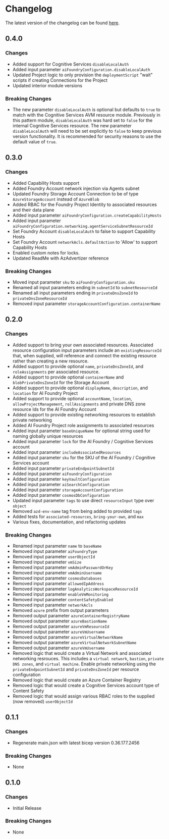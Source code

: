 # Changelog

The latest version of the changelog can be found [here](https://github.com/Azure/bicep-registry-modules/blob/main/avm/ptn/ai-ml/ai-foundry/CHANGELOG.md).

## 0.4.0

### Changes

- Added support for Cognitive Services `disableLocalAuth`
- Added input parameter `aiFoundryConfiguration.disableLocalAuth`
- Updated Project logic to only provision the `deploymentScript` "wait" scripts if creating Connections for the Project
- Updated interior module versions

### Breaking Changes

- The new parameter `disableLocalAuth` is optional but defaults to `true` to match with the Cognitive Services AVM resource module. Previously in this pattern module, `disableLocalAuth` was hard set to `false` for the internal Cognitive Services resource. The new parameter `disableLocalAuth` will need to be set explicitly to `false` to keep previous version functionality. It is recommended for security reasons to use the default value of `true`.

## 0.3.0

### Changes

- Added Capability Hosts support
- Added Foundry Account network injection via Agents subnet
- Updated Foundry Storage Account Connection to be of type `AzureStorageAccount` instead of `AzureBlob`
- Added RBAC for the Foundry Project Identity to associated resources and their data plane
- Added input parameter `aiFoundryConfiguration.createCapabilityHosts`
- Added input parameter `aiFoundryConfiguration.networking.agentServiceSubnetResourceId`
- Set Foundry Account `disableLocalAuth` to false to support Capability Hosts
- Set Foundry Account `networkAcls.defaultAction` to 'Allow' to support Capability Hosts
- Enabled custom notes for locks.
- Updated ReadMe with AzAdvertizer reference

### Breaking Changes

- Moved input parameter `sku` to `aiFoundryConfiguration.sku`
- Renamed all input parameters ending in `subnetId` to `subnetResourceId`
- Renamed all input parameters ending in `privateDnsZoneId` to `privateDnsZoneResourceId`
- Removed input parameter `storageAccountConfiguration.containerName`

## 0.2.0

### Changes

- Added support to bring your own associated resources. Associated resource configuration input parameters include an `existingResourceId` that, when supplied, will reference and connect the existing resource rather than creating a new resource.
- Added support to provide optional `name`, `privateDnsZoneId`, and `roleAssignments` per associated resource.
- Added support to provide optional `containerName` and `blobPrivateDnsZoneId` for the Storage Account
- Added support to provide optional `displayName`, `description`, and `location` for AI Foundry Project
- Added support to provide optional `accountName`, `location`, `allowProjectManagement`, `rollAssignments` and private DNS zone resource Ids for the AI Foundry Account
- Added support to provide existing networking resources to establish private networking
- Added AI Foundry Project role assignments to associated resources
- Added input parameter `baseUniqueName` for optional string used for naming globally unique resources
- Added input parameter `lock` for the AI Foundry / Cognitive Services account
- Added input parameter `includeAssociatedResources`
- Added input parameter `sku` for the SKU of the AI Foundry / Cognitive Services account
- Added input parameter `privateEndpointSubnetId`
- Added input parameter `aiFoundryConfiguration`
- Added input parameter `keyVaultConfiguration`
- Added input parameter `aiSearchConfiguration`
- Added input parameter `storageAccountConfiguration`
- Added input parameter `cosmosDbConfiguration`
- Updated input parameter `tags` to use direct `resourceInput` type over `object`
- Removed `azd-env-name` tag from being added to provided `tags`
- Added tests for `associated-resources`, `bring-your-own`, and `max`
- Various fixes, documentation, and refactoring updates

### Breaking Changes

- Renamed input parameter `name` to `baseName`
- Removed input parameter `aiFoundryType`
- Removed input parameter `userObjectId`
- Removed input parameter `vmSize`
- Removed input parameter `vmAdminPasswordOrKey`
- Removed input parameter `vmAdminUsername`
- Removed input parameter `cosmosDatabases`
- Removed input parameter `allowedIpAddress`
- Removed input parameter `logAnalyticsWorkspaceResourceId`
- Removed input parameter `enableVmMonitoring`
- Removed input parameter `contentSafetyEnabled`
- Removed input parameter `networkAcls`
- Removed `azure` prefix from output parameters
- Removed output parameter `azureContainerRegistryName`
- Removed output parameter `azureBastionName`
- Removed output parameter `azureVmResourceId`
- Removed output parameter `azureVmUsername`
- Removed output parameter `azureVirtualNetworkName`
- Removed output parameter `azureVirtualNetworkSubnetName`
- Removed output parameter `azureVmUsername`
- Removed logic that would create a Virtual Network and associated networking resrouces. This includes a `virtual network`, `bastion`, `private DNS zones`, and `virtual machine`. Enable private networking using the `privateEndpointSubnetId` and `privateDnsZoneId` per resource configuration
- Removed logic that would create an Azure Container Registry
- Removed logic that would create a Cognitive Services account type of Content Safety
- Removed logic that would assign various RBAC roles to the supplied (now removed) `userObjectId`

## 0.1.1

### Changes

- Regenerate main.json with latest bicep version 0.36.177.2456

### Breaking Changes

- None

## 0.1.0

### Changes

- Initial Release

### Breaking Changes

- None
